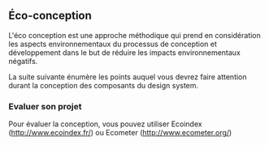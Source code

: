 ## Éco-conception

L'éco conception est une approche méthodique qui prend en considération les aspects environnementaux du processus de conception et développement dans le but de réduire les impacts environnementaux négatifs.

La suite suivante énumère les points auquel vous devrez faire attention durant la conception des composants du design system.

<doc-eco-conception></doc-eco-conception>

### Evaluer son projet

Pour évaluer la conception, vous pouvez utiliser Ecoindex (http://www.ecoindex.fr/) ou Ecometer (http://www.ecometer.org/)
